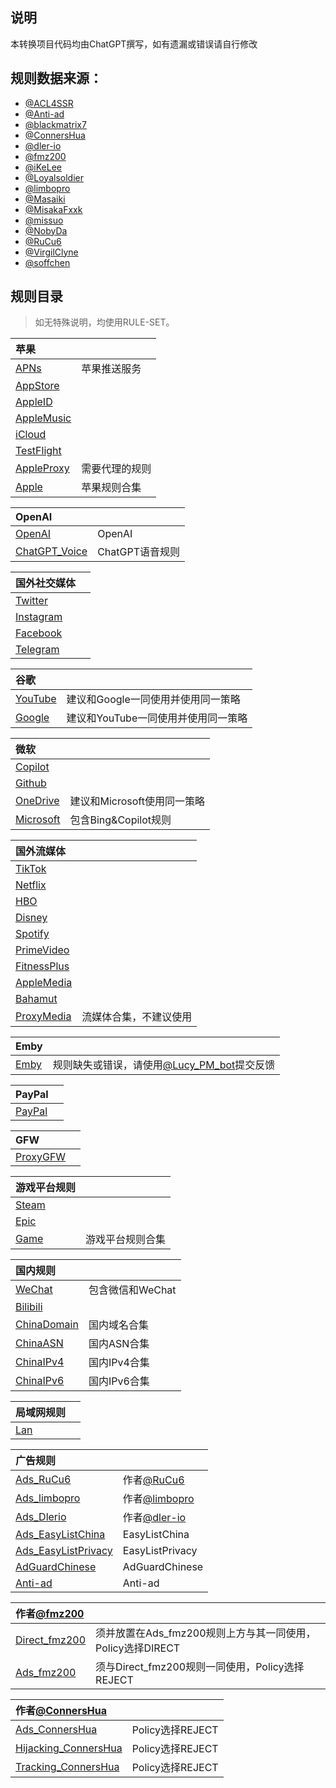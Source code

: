 ## 说明

本转换项目代码均由ChatGPT撰写，如有遗漏或错误请自行修改

## 规则数据来源：

- [@ACL4SSR](https://github.com/ACL4SSR/ACL4SSR/tree/master)
- [@Anti-ad](https://github.com/privacy-protection-tools/anti-AD)
- [@blackmatrix7](https://github.com/blackmatrix7/ios_rule_script/tree/master/rule)
- [@ConnersHua](https://github.com/ConnersHua/RuleGo/tree/master)
- [@dler-io](https://github.com/dler-io/Rules)
- [@fmz200](https://github.com/fmz200)
- [@iKeLee](https://gitlab.com/lodepuly/vpn_tool)
- [@Loyalsoldier](https://github.com/Loyalsoldier/geoip)
- [@limbopro](https://github.com/limbopro/Adblock4limbo)
- [@Masaiki](https://github.com/Masaiki/GeoIP2-CN)
- [@MisakaFxxk](https://github.com/MisakaFxxk/MisakaF_Subconverter)
- [@missuo](https://github.com/missuo/ASN-China)
- [@NobyDa](https://github.com/NobyDa)
- [@RuCu6](https://github.com/RuCu6/QuanX)
- [@VirgilClyne](https://github.com/VirgilClyne)
- [@soffchen](https://github.com/soffchen/GeoIP2-CN)

## 规则目录


> 如无特殊说明，均使用RULE-SET。

| 苹果  |  |
| :---- | ---- |
| [APNs](https://github.com/Repcz/Tool/raw/X/Egern/Rules/APNs.yaml) | 苹果推送服务 | 
| [AppStore](https://github.com/Repcz/Tool/raw/X/Egern/Rules/AppStore.yaml) |  |
| [AppleID](https://github.com/Repcz/Tool/raw/X/Egern/Rules/AppleID.yaml) |  |
| [AppleMusic](https://github.com/Repcz/Tool/raw/X/Egern/Rules/AppleMusic.yaml) |  |
| [iCloud](https://github.com/Repcz/Tool/raw/X/Egern/Rules/iCloud.yaml) |  |
| [TestFlight](https://github.com/Repcz/Tool/raw/X/Egern/Rules/TestFlight.yaml) |  |
| [AppleProxy](https://github.com/Repcz/Tool/raw/X/Egern/Rules/AppleProxy.yaml) | 需要代理的规则 |
| [Apple](https://github.com/Repcz/Tool/raw/X/Egern/Rules/Apple.yaml) | 苹果规则合集 | 

| OpenAI  |  |
| :---- | ---- |
| [OpenAI](https://github.com/Repcz/Tool/raw/X/Egern/Rules/OpenAI.yaml) | OpenAI | 
| [ChatGPT_Voice](https://github.com/Repcz/Tool/raw/X/Egern/Rules/ChatGPT_Voice.yaml) | ChatGPT语音规则 | 

| 国外社交媒体  |  |
| :---- | ---- |
| [Twitter](https://github.com/Repcz/Tool/raw/X/Egern/Rules/Twitter.yaml) | |
| [Instagram](https://github.com/Repcz/Tool/raw/X/Egern/Rules/Instagram.yaml) | |
| [Facebook](https://github.com/Repcz/Tool/raw/X/Egern/Rules/Facebook.yaml) | |
| [Telegram](https://github.com/Repcz/Tool/raw/X/Egern/Rules/Telegram.yaml) | |

| 谷歌  |  |
| :---- | ---- |
| [YouTube](https://github.com/Repcz/Tool/raw/X/Egern/Rules/YouTube.yaml) |建议和Google一同使用并使用同一策略 |
| [Google](https://github.com/Repcz/Tool/raw/X/Egern/Rules/Google.yaml) |建议和YouTube一同使用并使用同一策略 |

| 微软  |  |
| :---- | ---- |
| [Copilot](https://github.com/Repcz/Tool/raw/X/Egern/Rules/Copilot.yaml) | |
| [Github](https://github.com/Repcz/Tool/raw/X/Egern/Rules/Github.yaml) | |
| [OneDrive](https://github.com/Repcz/Tool/raw/X/Egern/Rules/OneDrive.yaml) |建议和Microsoft使用同一策略 |
| [Microsoft](https://github.com/Repcz/Tool/raw/X/Egern/Rules/Microsoft.yaml) |包含Bing&Copilot规则 |

| 国外流媒体  |  |
| :---- | ---- |
| [TikTok](https://github.com/Repcz/Tool/raw/X/Egern/Rules/TikTok.yaml) | |
| [Netflix](https://github.com/Repcz/Tool/raw/X/Egern/Rules/Netflix.yaml) | |
| [HBO](https://github.com/Repcz/Tool/raw/X/Egern/Rules/HBO.yaml) | |
| [Disney](https://github.com/Repcz/Tool/raw/X/Egern/Rules/Disney.yaml) | |
| [Spotify](https://github.com/Repcz/Tool/raw/X/Egern/Rules/Spotify.yaml) | |
| [PrimeVideo](https://github.com/Repcz/Tool/raw/X/Egern/Rules/PrimeVideo.yaml) | |
| [FitnessPlus](https://github.com/Repcz/Tool/raw/X/Egern/Rules/FitnessPlus.yaml) | |
| [AppleMedia](https://github.com/Repcz/Tool/raw/X/Egern/Rules/PrimeVideo.yaml) | |
| [Bahamut](https://github.com/Repcz/Tool/raw/X/Egern/Rules/Bahamut.yaml) | |
| [ProxyMedia](https://github.com/Repcz/Tool/raw/X/Egern/Rules/ProxyMedia.yaml) |流媒体合集，不建议使用 |

| Emby  |  |
| :---- | ---- |
| [Emby](https://github.com/Repcz/Tool/raw/X/Egern/Rules/Emby.yaml) |规则缺失或错误，请使用[@Lucy_PM_bot](https://t.me/Lucy_PM_bot)提交反馈 |

| PayPal  |  |
| :---- | ---- |
| [PayPal](https://github.com/Repcz/Tool/raw/X/Egern/Rules/PayPal.yaml) | |

| GFW  |  |
| :---- | ---- |
| [ProxyGFW](https://github.com/Repcz/Tool/raw/X/Egern/Rules/ProxyGFW.yaml) | |

| 游戏平台规则  |  |
| :---- | ---- |
| [Steam](https://github.com/Repcz/Tool/raw/X/Egern/Rules/Steam.yaml) | |
| [Epic](https://github.com/Repcz/Tool/raw/X/Egern/Rules/Epic.yaml) | |
| [Game](https://github.com/Repcz/Tool/raw/X/Egern/Rules/Game.yaml) |游戏平台规则合集 |

| 国内规则  |  |
| :---- | ---- |
| [WeChat](https://github.com/Repcz/Tool/raw/X/Egern/Rules/WeChat.yaml) |包含微信和WeChat |
| [Bilibili](https://github.com/Repcz/Tool/raw/X/Egern/Rules/Bilibili.yaml) | |
| [ChinaDomain](https://github.com/Repcz/Tool/raw/X/Egern/Rules/ChinaDomain.yaml) |国内域名合集 |
| [ChinaASN](https://github.com/Repcz/Tool/raw/X/Egern/Rules/ChinaASN.yaml) |国内ASN合集 |
| [ChinaIPv4](https://github.com/Repcz/Tool/raw/X/Egern/Rules/ChinaIPv4.yaml) |国内IPv4合集 |
| [ChinaIPv6](https://github.com/Repcz/Tool/raw/X/Egern/Rules/ChinaIPv6.yaml) |国内IPv6合集 |

| 局域网规则  |  |
| :---- | ---- |
| [Lan](https://github.com/Repcz/Tool/raw/X/Egern/Rules/Lan.yaml) | |

| 广告规则  |  |
| :---- | ---- |
| [Ads_RuCu6](https://github.com/Repcz/Tool/raw/X/Egern/Rules/Ads_RuCu6.yaml) |作者[@RuCu6](https://github.com/RuCu6/QuanX) |
| [Ads_limbopro](https://github.com/Repcz/Tool/raw/X/Egern/Rules/Ads_limbopro.yaml) |作者[@limbopro](https://github.com/limbopro/Adblock4limbo)  |
| [Ads_Dlerio](https://github.com/Repcz/Tool/raw/X/Egern/Rules/Ads_Dlerio.yaml) |作者[@dler-io](https://github.com/dler-io/Rules)  |
| [Ads_EasyListChina](https://github.com/Repcz/Tool/raw/X/Egern/Rules/Ads_EasyListChina.yaml) |EasyListChina |
| [Ads_EasyListPrivacy](https://github.com/Repcz/Tool/raw/X/Egern/Rules/Ads_EasyListPrivacy.yaml) |EasyListPrivacy |
| [AdGuardChinese](https://github.com/Repcz/Tool/raw/X/Egern/Rules/AdGuardChinese.yaml) |AdGuardChinese |
| [Anti-ad](https://github.com/Repcz/Tool/raw/X/Egern/Rules/Anti-ad.yaml) |Anti-ad |

| 作者[@fmz200](https://github.com/fmz200)  |  |
| :---- | ---- |
| [Direct_fmz200](https://github.com/Repcz/Tool/raw/X/Egern/Rules/Direct_fmz200.yaml) |须并放置在Ads_fmz200规则上方与其一同使用，Policy选择DIRECT |
| [Ads_fmz200](https://github.com/Repcz/Tool/raw/X/Egern/Rules/Ads_fmz200.yaml) |须与Direct_fmz200规则一同使用，Policy选择REJECT  |

| 作者[@ConnersHua](https://github.com/ConnersHua)   |  |
| :---- | ---- |
| [Ads_ConnersHua](https://github.com/Repcz/Tool/raw/X/Egern/Rules/Ads_ConnersHua.yaml) |Policy选择REJECT |
| [Hijacking_ConnersHua](https://github.com/Repcz/Tool/raw/X/Egern/Rules/Hijacking_ConnersHua.yaml) |Policy选择REJECT |
| [Tracking_ConnersHua](https://github.com/Repcz/Tool/raw/X/Egern/Rules/Tracking_ConnersHua.yaml) | Policy选择REJECT|

